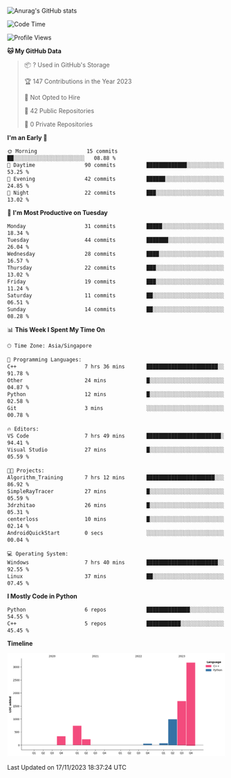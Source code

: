 ![Anurag's GitHub stats](https://github-readme-stats.vercel.app/api?username=OnePointFive99&show_icons=true&theme=transparent)

<!--START_SECTION:waka-->
![Code Time](http://img.shields.io/badge/Code%20Time-10%20hrs%2039%20mins-blue)

![Profile Views](http://img.shields.io/badge/Profile%20Views-70-blue)

**🐱 My GitHub Data** 

> 📦 ? Used in GitHub's Storage 
 > 
> 🏆 147 Contributions in the Year 2023
 > 
> 🚫 Not Opted to Hire
 > 
> 📜 42 Public Repositories 
 > 
> 🔑 0 Private Repositories 
 > 
**I'm an Early 🐤** 

```text
🌞 Morning                15 commits          ██░░░░░░░░░░░░░░░░░░░░░░░   08.88 % 
🌆 Daytime                90 commits          █████████████░░░░░░░░░░░░   53.25 % 
🌃 Evening                42 commits          ██████░░░░░░░░░░░░░░░░░░░   24.85 % 
🌙 Night                  22 commits          ███░░░░░░░░░░░░░░░░░░░░░░   13.02 % 
```
📅 **I'm Most Productive on Tuesday** 

```text
Monday                   31 commits          █████░░░░░░░░░░░░░░░░░░░░   18.34 % 
Tuesday                  44 commits          ███████░░░░░░░░░░░░░░░░░░   26.04 % 
Wednesday                28 commits          ████░░░░░░░░░░░░░░░░░░░░░   16.57 % 
Thursday                 22 commits          ███░░░░░░░░░░░░░░░░░░░░░░   13.02 % 
Friday                   19 commits          ███░░░░░░░░░░░░░░░░░░░░░░   11.24 % 
Saturday                 11 commits          ██░░░░░░░░░░░░░░░░░░░░░░░   06.51 % 
Sunday                   14 commits          ██░░░░░░░░░░░░░░░░░░░░░░░   08.28 % 
```


📊 **This Week I Spent My Time On** 

```text
🕑︎ Time Zone: Asia/Singapore

💬 Programming Languages: 
C++                      7 hrs 36 mins       ███████████████████████░░   91.78 % 
Other                    24 mins             █░░░░░░░░░░░░░░░░░░░░░░░░   04.87 % 
Python                   12 mins             █░░░░░░░░░░░░░░░░░░░░░░░░   02.58 % 
Git                      3 mins              ░░░░░░░░░░░░░░░░░░░░░░░░░   00.78 % 

🔥 Editors: 
VS Code                  7 hrs 49 mins       ████████████████████████░   94.41 % 
Visual Studio            27 mins             █░░░░░░░░░░░░░░░░░░░░░░░░   05.59 % 

🐱‍💻 Projects: 
Algorithm_Training       7 hrs 12 mins       ██████████████████████░░░   86.92 % 
SimpleRayTracer          27 mins             █░░░░░░░░░░░░░░░░░░░░░░░░   05.59 % 
3drzhitao                26 mins             █░░░░░░░░░░░░░░░░░░░░░░░░   05.31 % 
centerloss               10 mins             █░░░░░░░░░░░░░░░░░░░░░░░░   02.14 % 
AndroidQuickStart        0 secs              ░░░░░░░░░░░░░░░░░░░░░░░░░   00.04 % 

💻 Operating System: 
Windows                  7 hrs 40 mins       ███████████████████████░░   92.55 % 
Linux                    37 mins             ██░░░░░░░░░░░░░░░░░░░░░░░   07.45 % 
```

**I Mostly Code in Python** 

```text
Python                   6 repos             ██████████████░░░░░░░░░░░   54.55 % 
C++                      5 repos             ███████████░░░░░░░░░░░░░░   45.45 % 
```



**Timeline**

![Lines of Code chart](https://raw.githubusercontent.com/OnePointFive99/OnePointFive99/main/assets/bar_graph.png)


 Last Updated on 17/11/2023 18:37:24 UTC
<!--END_SECTION:waka-->

  

